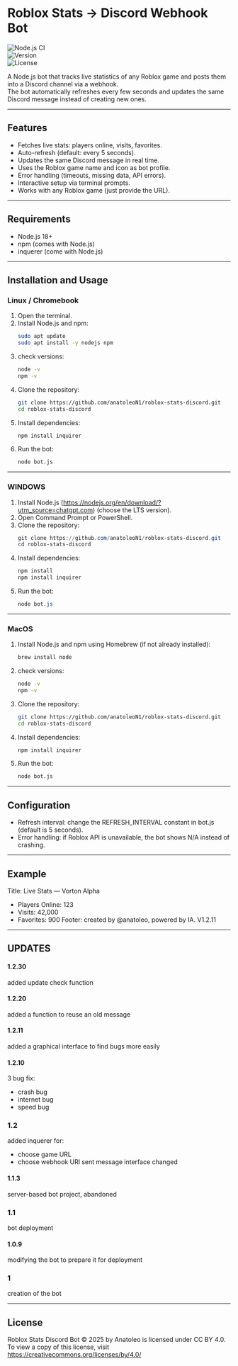 # Roblox Stats → Discord Webhook Bot

![Node.js CI](https://img.shields.io/badge/node-%3E%3D18-green)  
![Version](https://img.shields.io/badge/version-1.2.3-blue)  
![License](https://img.shields.io/badge/license-CC--BY%204.0-yellow)

A Node.js bot that tracks live statistics of any Roblox game and posts them into a Discord channel via a webhook.  
The bot automatically refreshes every few seconds and updates the same Discord message instead of creating new ones.  

---

## Features
- Fetches live stats: players online, visits, favorites.  
- Auto-refresh (default: every 5 seconds).  
- Updates the same Discord message in real time.  
- Uses the Roblox game name and icon as bot profile.  
- Error handling (timeouts, missing data, API errors).  
- Interactive setup via terminal prompts.  
- Works with any Roblox game (just provide the URL).  

---

## Requirements
- Node.js 18+  
- npm (comes with Node.js)
- inquerer (come with Node.js)

---

## Installation and Usage

### Linux / Chromebook
1. Open the terminal.  
2. Install Node.js and npm:  
   ```bash
   sudo apt update
   sudo apt install -y nodejs npm

3. check versions:
   ```bash
   node -v
   npm -v

4. Clone the repository:
   ```bash
   git clone https://github.com/anatoleoN1/roblox-stats-discord.git
   cd roblox-stats-discord

5. Install dependencies:
   ```bash
   npm install inquirer

6. Run the bot:
   ```bash
   node bot.js

---

### WINDOWS
1. Install Node.js (https://nodejs.org/en/download/?utm_source=chatgpt.com)
 (choose the LTS version).
2. Open Command Prompt or PowerShell.
3. Clone the repository:
   ```powershell
   git clone https://github.com/anatoleoN1/roblox-stats-discord.git
   cd roblox-stats-discord

4. Install dependencies:
   ```powershell
   npm install
   npm install inquirer

5. Run the bot:
   ```powershell
   node bot.js

---

### MacOS
1. Install Node.js and npm using Homebrew (if not already installed):  
   ```bash
   brew install node

2. check versions:
   ```bash
   node -v
   npm -v

3. Clone the repository:
   ```bash
   git clone https://github.com/anatoleoN1/roblox-stats-discord.git
   cd roblox-stats-discord

4. Install dependencies:
   ```bash
   npm install inquirer

5. Run the bot:
   ```bash
   node bot.js

---

## Configuration
- Refresh interval: change the REFRESH_INTERVAL constant in bot.js (default is 5 seconds).
- Error handling: if Roblox API is unavailable, the bot shows N/A instead of crashing.

---

## Example
Title: Live Stats — Vorton Alpha
- Players Online: 123
- Visits: 42,000
- Favorites: 900
Footer: created by @anatoleo, powered by IA. V1.2.11

---
## UPDATES
#### 1.2.30
added update check function

#### 1.2.20
added a function to reuse an old message

#### 1.2.11
added a graphical interface to find bugs more easily

#### 1.2.10
3 bug fix:
- crash bug
- internet bug
- speed bug

### 1.2
added inquerer for:
- choose game URL
- choose webhook URl
sent message interface changed

#### 1.1.3
server-based bot project, abandoned

### 1.1
bot deployment

#### 1.0.9
modifying the bot to prepare it for deployment

### 1
creation of the bot

---

## License
Roblox Stats Discord Bot © 2025 by Anatoleo is licensed under CC BY 4.0. To view a copy of this license, visit https://creativecommons.org/licenses/by/4.0/
